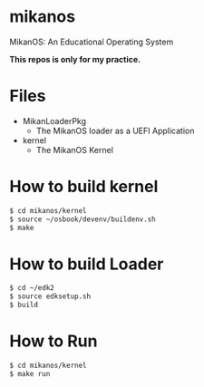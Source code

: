 # mikanos
MikanOS: An Educational Operating System

**This repos is only for my practice.**

# Files

- MikanLoaderPkg
    - The MikanOS loader as a UEFI Application
- kernel
    - The MikanOS Kernel

# How to build kernel

```sh
$ cd mikanos/kernel
$ source ~/osbook/devenv/buildenv.sh
$ make
```

# How to build Loader

```sh
$ cd ~/edk2
$ source edksetup.sh
$ build
```

# How to Run

```sh
$ cd mikanos/kernel
$ make run
```

